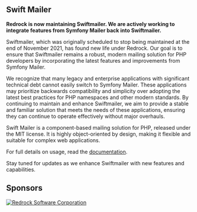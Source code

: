 Swift Mailer
------------

**Redrock is now maintaining Swiftmailer. We are actively working to integrate features from Symfony Mailer back into Swiftmailer.**

Swiftmailer, which was originally scheduled to stop being maintained at the end of November 2021, has found new life under Redrock. Our goal is to ensure that Swiftmailer remains a robust, modern mailing solution for PHP developers by incorporating the latest features and improvements from Symfony Mailer.

We recognize that many legacy and enterprise applications with significant technical debt cannot easily switch to Symfony Mailer. These applications may prioritize backwards compatibility and simplicity over adopting the latest best practices for PHP namespaces and other modern standards. By continuing to maintain and enhance Swiftmailer, we aim to provide a stable and familiar solution that meets the needs of these applications, ensuring they can continue to operate effectively without major overhauls.

Swift Mailer is a component-based mailing solution for PHP, released under the MIT license. It is highly object-oriented by design, making it flexible and suitable for complex web applications.

For full details on usage, read the [documentation](https://swiftmailer.symfony.com/docs/introduction.html).

Stay tuned for updates as we enhance Swiftmailer with new features and capabilities.

Sponsors
--------

<div>
    <a href="https://www.go-redrock.com/">
        <img src="https://www.go-redrock.com/wp-content/uploads/2021/07/Redrock-Software-Corporation_TracSystems_logo_400px.png" alt="Redrock Software Corporation">
    </a>
</div>
